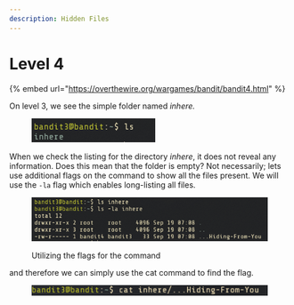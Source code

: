 ```yaml
---
description: Hidden Files
---
```


# Level 4

{% embed url="https://overthewire.org/wargames/bandit/bandit4.html" %}

On level 3, we see the simple folder  named _inhere._

<figure><img src="../.gitbook/assets/image (4) (1).png" alt=""><figcaption></figcaption></figure>

When we check the listing for the directory _inhere_, it does not reveal any information. Does this mean that the folder is empty? Not necessarily; lets use additional flags on the command to show all the files present. We will use the `-la` flag which enables long-listing all files.

<figure><img src="../.gitbook/assets/image (5) (1).png" alt=""><figcaption><p>Utilizing the flags for the command</p></figcaption></figure>

and therefore we can simply use the cat command to find the flag.

<figure><img src="../.gitbook/assets/image.png" alt=""><figcaption></figcaption></figure>
